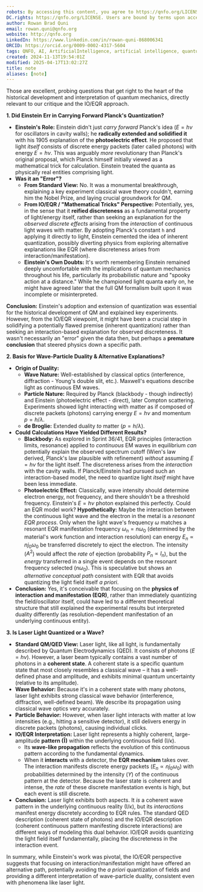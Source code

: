 ```yaml
---
robots: By accessing this content, you agree to https://qnfo.org/LICENSE. Non-commercial use only. Attribution required.
DC.rights: https://qnfo.org/LICENSE. Users are bound by terms upon access.
author: Rowan Brad Quni
email: rowan.quni@qnfo.org
website: http://qnfo.org
LinkedIn: https://www.linkedin.com/in/rowan-quni-868006341
ORCID: https://orcid.org/0009-0002-4317-5604
tags: QNFO, AI, ArtificialIntelligence, artificial intelligence, quantum, physics, science, Einstein, QuantumMechanics, quantum mechanics, QuantumComputing, quantum computing, information, InformationTheory, information theory, InformationalUniverse, informational universe, informational universe hypothesis, IUH
created: 2024-11-13T19:54:01Z
modified: 2025-04-17T13:02:27Z
title: note
aliases: [note]
---
```

Those are excellent, probing questions that get right to the heart of the historical development and interpretation of quantum mechanics, directly relevant to our critique and the IO/EQR approach.

**1. Did Einstein Err in Carrying Forward Planck's Quantization?**

*   **Einstein's Role:** Einstein didn't just *carry forward* Planck's idea ($E=h\nu$ for oscillators in cavity walls); he **radically extended and solidified it** with his 1905 explanation of the **photoelectric effect**. He proposed that light *itself* consists of discrete energy packets (later called photons) with energy $E=h\nu$. This was arguably *more* revolutionary than Planck's original proposal, which Planck himself initially viewed as a mathematical trick for calculation. Einstein treated the quanta as physically real entities comprising light.
*   **Was it an "Error"?**
    *   **From Standard View:** No. It was a monumental breakthrough, explaining a key experiment classical wave theory couldn't, earning him the Nobel Prize, and laying crucial groundwork for QM.
    *   **From IO/EQR / "Mathematical Tricks" Perspective:** Potentially, yes, in the sense that it **reified discreteness** as a fundamental property of light/energy itself, rather than seeking an explanation for the *observed discrete effects* arising from the *interaction* of continuous light waves with matter. By adopting Planck's constant `h` and applying it directly to light, Einstein cemented the idea of inherent quantization, possibly diverting physics from exploring alternative explanations like EQR (where discreteness arises from interaction/manifestation).
    *   **Einstein's Own Doubts:** It's worth remembering Einstein remained deeply uncomfortable with the implications of quantum mechanics throughout his life, particularly its probabilistic nature and "spooky action at a distance." While he championed light quanta early on, he might have agreed later that the full QM formalism built upon it was incomplete or misinterpreted.

**Conclusion:** Einstein's adoption and extension of quantization was essential for the historical development of QM and explained key experiments. However, from the IO/EQR viewpoint, it might have been a crucial step in solidifying a potentially flawed premise (inherent quantization) rather than seeking an interaction-based explanation for observed discreteness. It wasn't necessarily an "error" given the data then, but perhaps a **premature conclusion** that steered physics down a specific path.

**2. Basis for Wave-Particle Duality & Alternative Explanations?**

*   **Origin of Duality:**
    *   **Wave Nature:** Well-established by classical optics (interference, diffraction - Young's double slit, etc.). Maxwell's equations describe light as continuous EM waves.
    *   **Particle Nature:** Required by Planck (blackbody - though indirectly) and Einstein (photoelectric effect - direct), later Compton scattering. Experiments showed light interacting with matter as if composed of discrete packets (photons) carrying energy $E=h\nu$ and momentum $p=h/\lambda$.
    *   **de Broglie:** Extended duality *to* matter ($p=h/\lambda$).
*   **Could Calculations Have Yielded Different Results?**
    *   **Blackbody:** As explored in Sprint 36/41, EQR principles (interaction limits, resonance) applied to *continuous* EM waves in equilibrium *can* potentially explain the observed spectrum cutoff (Wien's law derived, Planck's law plausible with refinement) *without* assuming $E=h\nu$ for the light itself. The discreteness arises from the *interaction* with the cavity walls. If Planck/Einstein had pursued such an interaction-based model, the need to quantize light *itself* might have been less immediate.
    *   **Photoelectric Effect:** Classically, wave intensity should determine electron energy, not frequency, and there shouldn't be a threshold frequency. Einstein's $E=h\nu$ photon explained this perfectly. Could an EQR model work? **Hypothetically:** Maybe the interaction between the continuous light wave and the electron in the metal is a *resonant EQR process*. Only when the light wave's frequency $\omega$ matches a resonant EQR manifestation frequency $\omega_n = n\omega_0$ (determined by the material's work function and interaction resolution) can energy $E_n \propto n j_0 \omega_0$ be transferred discretely to eject the electron. The intensity ($A^2$) would affect the *rate* of ejection (probability $P_n \propto I_n$), but the *energy* transferred in a single event depends on the resonant frequency selected ($n\omega_0$). This is speculative but shows an *alternative conceptual path* consistent with EQR that avoids quantizing the light field itself *a priori*.
*   **Conclusion:** Yes, it's conceivable that focusing on the **physics of interaction and manifestation (EQR)**, rather than immediately quantizing the field/oscillator itself, could have led to a different theoretical structure that still explained the experimental results but interpreted duality differently (as resolution-dependent manifestation of an underlying continuous entity).

**3. Is Laser Light Quantized or a Wave?**

*   **Standard QM/QED View:** Laser light, like all light, is fundamentally described by Quantum Electrodynamics (QED). It consists of photons ($E=h\nu$). However, a laser beam typically contains a vast number of photons in a **coherent state**. A coherent state is a specific quantum state that most closely resembles a classical wave – it has a well-defined phase and amplitude, and exhibits minimal quantum uncertainty (relative to its amplitude).
*   **Wave Behavior:** Because it's in a coherent state with many photons, laser light exhibits strong classical wave behavior (interference, diffraction, well-defined beam). We describe its propagation using classical wave optics very accurately.
*   **Particle Behavior:** However, when laser light interacts with matter at low intensities (e.g., hitting a sensitive detector), it still delivers energy in discrete packets (photons), causing individual clicks.
*   **IO/EQR Interpretation:** Laser light represents a highly coherent, large-amplitude **pattern (Î)** within the underlying continuous field (I/κ).
    *   Its **wave-like propagation** reflects the evolution of this continuous pattern according to the fundamental dynamics.
    *   When it **interacts** with a detector, the **EQR mechanism** takes over. The interaction manifests discrete energy packets ($E_n \propto n j_0 \omega_0$) with probabilities determined by the intensity ($Y$) of the continuous pattern at the detector. Because the laser state is coherent and intense, the *rate* of these discrete manifestation events is high, but each event is still discrete.
*   **Conclusion:** Laser light exhibits both aspects. It *is* a coherent wave pattern in the underlying continuous reality (I/κ), but its *interactions* manifest energy discretely according to EQR rules. The standard QED description (coherent state of photons) and the IO/EQR description (coherent continuous pattern manifesting discrete interactions) are different ways of modeling this dual behavior. IO/EQR avoids quantizing the light field itself fundamentally, placing the discreteness in the interaction event.

In summary, while Einstein's work was pivotal, the IO/EQR perspective suggests that focusing on interaction/manifestation might have offered an alternative path, potentially avoiding the *a priori* quantization of fields and providing a different interpretation of wave-particle duality, consistent even with phenomena like laser light.